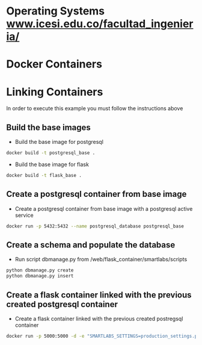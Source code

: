 # Operating Systems www.icesi.edu.co/facultad_ingenieria/

# Docker Containers

# Linking Containers

In order to execute this example you must follow the instructions above

## Build the base images

* Build the base image for postgresql

```sh
docker build -t postgresql_base .
```

* Build the base image for flask
```sh
docker build -t flask_base .
```

## Create a postgresql container from base image

* Create a postgresql container from base image with a postgresql active service
```sh
docker run -p 5432:5432 --name postgresql_database postgresql_base 
```

## Create a schema and populate the database

* Run script dbmanage.py from /web/flask_container/smartlabs/scripts
```sh
python dbmanage.py create
python dbmanage.py insert
```

## Create a flask container linked with the previous created postgresql container

* Create a flask container linked with the previous created postregsql container
```sh
docker run -p 5000:5000 -d -e "SMARTLABS_SETTINGS=production_settings.py" --name flask_web --link postgresql_database:pg flask_base
```